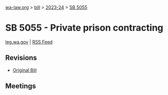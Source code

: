 [wa-law.org](/) > [bill](/bill/) > [2023-24](/bill/2023-24/) > [SB 5055](/bill/2023-24/sb/5055/)

# SB 5055 - Private prison contracting
[leg.wa.gov](https://app.leg.wa.gov/billsummary?BillNumber=5055&Year=2023&Initiative=false) | [RSS Feed](./rss.xml)

## Revisions
* [Original Bill](1/)

## Meetings